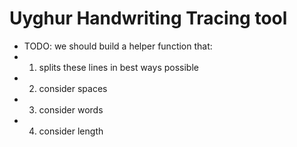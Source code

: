 # Uyghur Handwriting Tracing tool

- TODO: we should build a helper function that:
- 1.  splits these lines in best ways possible
- 2.  consider spaces
- 3.  consider words
- 4.  consider length
